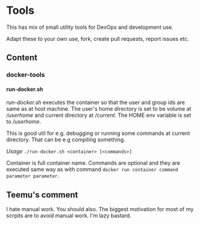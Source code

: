 # Tools

This has mix of small utility tools for DevOps and development
use. 

Adapt these to your own use, fork, create pull requests, report issues
etc. 

## Content

### docker-tools

#### run-docker.sh

_run-docker.sh_ executes the container so that the user and group ids are same as
at host machine. The user's home directory is set to be volume at _/userhome_ and 
current directory at _/current_. The HOME env variable is set to _/userhome_.

This is good util for e.g. debugging or running some commands at current directory.
That can be e.g compiling something.

*Usage*
`./run-docker.sh <container> [<commands>]`

Container is full container name. Commands are optional and they are executed
same way as with command `docker run container command parameter parameter`.

## Teemu's comment

I hate manual work. You should also. The biggest motivation for most of my
scrpits are to avoid manual work. I'm lazy bastard. 